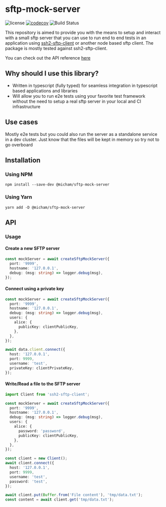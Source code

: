 # sftp-mock-server

![license](https://img.shields.io/github/license/MollardMichael/sftp-mock-server.svg)
[![codecov](https://codecov.io/gh/MollardMichael/sftp-mock-server/branch/master/graph/badge.svg?token=OI6LKGG1R7)](https://codecov.io/gh/MollardMichael/sftp-mock-server)
![Build Status](https://github.com/MollardMichael/sftp-mock-server/actions/workflows/push.yml/badge.svg)

This repository is aimed to provide you with the means to setup and interact with a small sftp server that you can use to run end to end tests in an application using [ssh2-sftp-client](https://www.npmjs.com/package/ssh2-sftp-client) or another node based sftp client. The package is mostly tested against ssh2-sftp-client.

You can check out the API reference [here](https://mollardmichael.github.io/sftp-mock-server/)

## Why should I use this library?

- Written in typescript (fully typed) for seamless integration in typescript based applications and libraries
- Will allow you to run e2e tests using your favorite test framework without the need to setup a real sftp server in your local and CI infrastructure

## Use cases

Mostly e2e tests but you could also run the server as a standalone service in a dev cluster. Just know that the files will be kept in memory so try not to go overboard

## Installation

### Using NPM

```shell
npm install --save-dev @micham/sftp-mock-server
```

### Using Yarn

```shell
yarn add -D @micham/sftp-mock-server
```

## API

### Usage

#### Create a new SFTP server

```typescript
const mockServer = await createSftpMockServer({
  port: '9999',
  hostname: '127.0.0.1',
  debug: (msg: string) => logger.debug(msg),
});
```

#### Connect using a private key

```typescript
const mockServer = await createSftpMockServer({
  port: '9999',
  hostname: '127.0.0.1',
  debug: (msg: string) => logger.debug(msg),
  users: {
    alice: {
      publicKey: clientPublicKey,
    },
  },
});

await data.client.connect({
  host: '127.0.0.1',
  port: 9999,
  username: 'test',
  privateKey: clientPrivateKey,
});
```

#### Write/Read a file to the SFTP server

```typescript
import Client from 'ssh2-sftp-client';

const mockServer = await createSftpMockServer({
  port: '9999',
  hostname: '127.0.0.1',
  debug: (msg: string) => logger.debug(msg),
  users: {
    alice: {
      password: 'password',
      publicKey: clientPublicKey,
    },
  },
});

const client = new Client();
await client.connect({
  host: '127.0.0.1',
  port: 9999,
  username: 'test',
  password: 'test',
});

await client.put(Buffer.from('File content'), 'tmp/data.txt');
const content = await client.get('tmp/data.txt');
```
